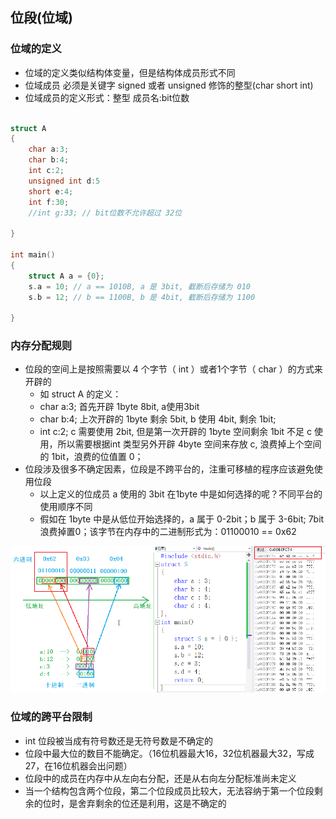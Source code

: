 ## 位段(位域)

### 位域的定义
- 位域的定义类似结构体变量，但是结构体成员形式不同
- 位域成员 必须是关键字 signed 或者 unsigned 修饰的整型(char short int)
- 位域成员的定义形式：整型 成员名:bit位数

```C

struct A
{
    char a:3;
    char b:4;
    int c:2;
    unsigned int d:5
    short e:4;
    int f:30;
    //int g:33; // bit位数不允许超过 32位
    
}

int main()
{
    struct A a = {0};
    s.a = 10; // a == 1010B, a 是 3bit, 截断后存储为 010
    s.b = 12; // b == 1100B, b 是 4bit, 截断后存储为 1100

}

```

### 内存分配规则

- 位段的空间上是按照需要以 4 个字节（ int ）或者1个字节（ char ）的方式来开辟的
  - 如 struct A 的定义：
  - char a:3; 首先开辟 1byte 8bit, a使用3bit
  - char b:4; 上次开辟的 1byte 剩余 5bit, b 使用 4bit, 剩余 1bit;
  - int c:2; c 需要使用 2bit, 但是第一次开辟的 1byte 空间剩余 1bit 不足 c 使用，所以需要根据int 类型另外开辟 4byte 空间来存放 c, 浪费掉上个空间的 1bit，浪费的位值置 0；
- 位段涉及很多不确定因素，位段是不跨平台的，注重可移植的程序应该避免使用位段
  - 以上定义的位成员 a 使用的 3bit 在1byte 中是如何选择的呢？不同平台的使用顺序不同
  - 假如在 1byte 中是从低位开始选择的，a 属于 0-2bit；b 属于 3-6bit; 7bit 浪费掉置0；该字节在内存中的二进制形式为：01100010 == 0x62


![](../BitField/bit_field_memory.png) 


### 位域的跨平台限制
- int 位段被当成有符号数还是无符号数是不确定的
- 位段中最大位的数目不能确定。（16位机器最大16，32位机器最大32，写成27，在16位机器会出问题）
- 位段中的成员在内存中从左向右分配，还是从右向左分配标准尚未定义
- 当一个结构包含两个位段，第二个位段成员比较大，无法容纳于第一个位段剩余的位时，是舍弃剩余的位还是利用，这是不确定的
